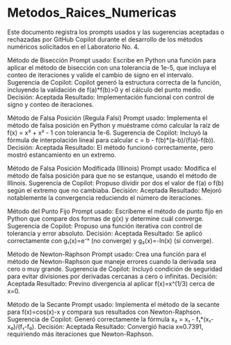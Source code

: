 # Metodos_Raices_Numericas
Este documento registra los prompts usados y las sugerencias aceptadas o rechazadas por GitHub Copilot durante el desarrollo de los métodos numéricos solicitados en el Laboratorio No. 4.

Método de Bisección
Prompt usado:
Escribe en Python una función para aplicar el método de bisección con una tolerancia de 1e-5, que incluya el conteo de iteraciones y valide el cambio de signo en el intervalo.
Sugerencia de Copilot:
Copilot generó la estructura correcta de la función, incluyendo la validación de f(a)*f(b)>0 y el cálculo del punto medio.
Decisión: Aceptada
Resultado: Implementación funcional con control de signo y conteo de iteraciones.

Método de Falsa Posición (Regula Falsi)
Prompt usado:
Implementa el método de falsa posición en Python y muéstrame cómo calcular la raíz de f(x) = x³ + x² - 1 con tolerancia 1e-6.
Sugerencia de Copilot:
Incluyó la fórmula de interpolación lineal para calcular c = b - f(b)*(a-b)/(f(a)-f(b)).
Decisión: Aceptada
Resultado: El método funcionó correctamente, pero mostró estancamiento en un extremo.

Método de Falsa Posición Modificada (Illinois)
Prompt usado:
Modifica el método de falsa posición para que no se estanque, usando el método de Illinois.
Sugerencia de Copilot:
Propuso dividir por dos el valor de f(a) o f(b) según el extremo que no cambiaba.
Decisión: Aceptada
Resultado: Mejoró notablemente la convergencia reduciendo el número de iteraciones.

Método del Punto Fijo
Prompt usado:
Escríbeme el método de punto fijo en Python que compare dos formas de g(x) y determine cuál converge.
Sugerencia de Copilot:
Propuso una función iterativa con control de tolerancia y error absoluto.
Decisión: Aceptada
Resultado: Se aplicó correctamente con g₁(x)=e⁻ˣ (no converge) y g₂(x)=-ln(x) (sí converge).

Método de Newton-Raphson
Prompt usado:
Crea una función para el método de Newton-Raphson que maneje errores cuando la derivada sea cero o muy grande.
Sugerencia de Copilot:
Incluyó condición de seguridad para evitar divisiones por derivadas cercanas a cero o infinitas.
Decisión: Aceptada
Resultado: Previno divergencia al aplicar f(x)=x^(1/3) cerca de x=0.

Método de la Secante
Prompt usado:
Implementa el método de la secante para f(x)=cos(x)-x y compara sus resultados con Newton-Raphson.
Sugerencia de Copilot:
Generó correctamente la fórmula x₂ = x₁ - f₁*(x₁-x₀)/(f₁-f₀).
Decisión: Aceptada
Resultado: Convergió hacia x≈0.7391, requiriendo más iteraciones que Newton-Raphson.

